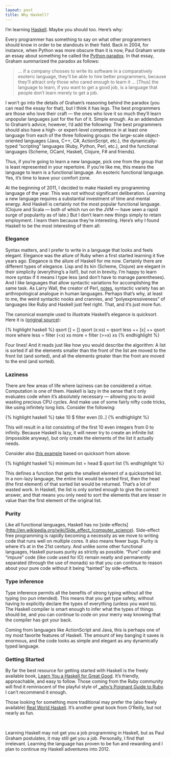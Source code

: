 ```yaml
---
layout: post
title: Why Haskell?
---
```


I&rsquo;m learning [Haskell](http://www.haskell.org). Maybe you should too. Here&rsquo;s why:

Every programmer has something to say on what other programmers should know in order to be standouts in their field. Back in 2004, for instance, when Python was more obscure than it is now, Paul Graham wrote an essay about something he called the [Python paradox](http://www.paulgraham.com/pypar.html). In that essay, Graham summarized the paradox as follows:

> &hellip; if a company chooses to write its software in a comparatively esoteric language, they&rsquo;ll be able to hire better programmers, because they&rsquo;ll attract only those who cared enough to learn it &hellip; [Thus] the language to learn, if you want to get a good job, is a language that people don&rsquo;t learn merely to get a job.

I won&rsquo;t go into the details of Graham&rsquo;s reasoning behind the paradox (you can read the essay for that), but I think it has legs.  The best programmers are those who love their craft &mdash; the ones who love it so much they&rsquo;ll learn unpopular languages just for the fun of it.  Simple enough. As an addendum to Graham&rsquo;s advice, however, I&rsquo;d add the following: The best programmers should also have a high- or expert-level competence in at least one language from each of the three following groups: the large-scale object-oriented languages (Java, C++, C#, ActionScript, etc.), the dynamically-typed &ldquo;scripting&rdquo; languages (Ruby, Python, Perl, etc.), and the functional languages (Scheme, OCaml, Haskell, Clojure, F# and friends). 

Thus, if you&rsquo;re going to learn a new language, pick one from the group that is least represented in your repertoire. If you&rsquo;re like me, this means the language to learn is a functional language. An esoteric functional language. Yes, it&rsquo;s time to leave your comfort zone.

At the beginning of 2011, I decided to make Haskell my programming language of the year. This was not without significant deliberation. Learning a new language requires a substantial investment of time and mental energy. And Haskell is certainly not the most popular functional language. (Clojure and Scala &mdash; both of which run on the JVM &mdash; have seen a rapid surge of popularity as of late.) But I don&rsquo;t learn new things simply to retain employment. I learn them because they&rsquo;re interesting. Here&rsquo;s why I found Haskell to be the most interesting of them all:

### Elegance
Syntax matters, and I prefer to write in a language that looks and feels elegant. Elegance was the allure of Ruby when a first started learning it five years ago. Elegance is the allure of Haskell for me now. Certainly there are different types of elegance. Lisp and its kin (Scheme, Clojure) are elegant in their simplicity (everything&rsquo;s a list!), but not in brevity. I&rsquo;m happy to learn more syntax if it means I type less (and don&rsquo;t have to manage parentheses). And I like languages that allow syntactic variations for accomplishing the same task. As Larry Wall, the creator of Perl, [notes](http://world.std.com/~swmcd/steven/perl/linguistics.html), syntactic variety has an anthropological analogue in human languages. Perhaps that&rsquo;s why, at least to me, the weird syntactic nooks and crannies, and &ldquo;polyexpressiveness&rdquo; of languages like Ruby and Haskell just feel right. That, and it&rsquo;s just more fun.

The canonical example used to illustrate Haskell&rsquo;s elegance is quicksort. Here it is ([original source](http://www.haskell.org/haskellwiki/Why_Haskell_matters)):

{% highlight haskell %}
qsort []     = []
qsort (x:xs) = qsort less ++ [x] ++ qsort more
  where less = filter (<x)  xs
        more = filter (>=x) xs
{% endhighlight %}

Four lines! And it reads just like how you would describe the algorithm: A list is sorted if all the elements smaller than the front of the list are moved to the front list (and sorted), and all the elements greater than the front are moved to the end (and sorted).

### Laziness
There are few areas of life where laziness can be considered a virtue. Computation is one of them. Haskell is lazy in the sense that it only evaluates code when it&rsquo;s absolutely necessary &mdash; allowing you to avoid wasting precious CPU cycles. And make use of some fairly nifty code tricks, like using infinitely long lists. Consider the following:

{% highlight haskell %}
take 10 $ filter even [0..]
{% endhighlight %}

This will result in a list consisting of the first 10 even integers from 0 to infinity. Because Haskell is lazy, it will never try to create an infinite list (impossible anyway), but only create the elements of the list it actually needs. 

Consider also [this example](http://stackoverflow.com/questions/265392/why-is-lazy-evaluation-useful) based on quicksort from above:

{% highlight haskell %}
minimum list = head $ qsort list
{% endhighlight %}

This defines a function that gets the smallest element of a quicksorted list. In a non-lazy language, the entire list would be sorted first, then the head (the first element) of that sorted list would be returned. That&rsquo;s a lot of wasted work.  In Haskell, the list is only sorted enough to give the correct answer, and that means you only need to sort the elements that are lesser in value than the first element of the original list.

### Purity
Like all functional languages, Haskell has no [side-effects](http://en.wikipedia.org/wiki/Side_effect_(computer_science). Side-effect free programming is rapidly becoming a necessity as we move to writing code that runs well on multiple cores. It also means fewer bugs. Purity is where it&rsquo;s at in the 21st century. And unlike some other functional languages, Haskell pursues purity as strictly as possible. &ldquo;Pure&rdquo; code and &ldquo;impure&rdquo; code (like code used for IO) remain neatly and permanently separated (through the use of monads) so that you can continue to reason about your pure code without it being &ldquo;tainted&rdquo; by side-effects.

### Type inference
Type inference permits all the benefits of strong typing without all the typing (no pun intended). This means that you get type safety, without having to explicitly declare the types of everything (unless you want to). The Haskell compiler is smart enough to infer what the types of things should be, and you can continue to code on your merry way knowing that the compiler has got your back. 

Coming from languages like ActionScript and Java, this is perhaps one of my most favorite features of Haskell. The amount of key banging it saves is enormous, and the code looks as simple and elegant as any dynamically typed language.

### Getting Started
By far the best resource for getting started with Haskell is the freely available book, [Learn You a Haskell for Great Good](http://learnyouahaskell.com/). It&rsquo;s friendly, approachable, and easy to follow. Those coming from the Ruby community will find it reminiscent of the playful style of [_why&rsquo;s Poignant Guide to Ruby](http://mislav.uniqpath.com/poignant-guide/). I can&rsquo;t recommend it enough.

Those looking for something more traditional may prefer the (also freely available) [Real World Haskell](http://book.realworldhaskell.org). It&rsquo;s another great book from O&rsquo;Reilly, but not nearly as fun.

&nbsp;

Learning Haskell may not get you a job programming in Haskell, but as Paul Graham postulates, it may still get you a job. Personally, I find that irrelevant. Learning the language has proven to be fun and rewarding and I plan to continue my Haskell adventures into 2012.
